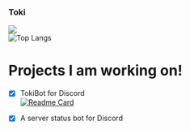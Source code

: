 ### Toki

![](https://github-readme-stats.vercel.app/api?username=olliwes&show_icons=true&theme=radical)<br >
![Top Langs](https://github-readme-stats.vercel.app/api/top-langs/?username=olliwes&layout=compact&theme=radical)

# Projects I am working on!

- [x] TokiBot for Discord <br >
[![Readme Card](https://github-readme-stats.vercel.app/api/pin/?username=olliwes&repo=tokibot)](https://github.com/olliwes/tokibot/)
- [x] A server status bot for Discord

